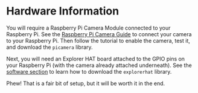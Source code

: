# Hardware Information

You will require a Raspberry Pi Camera Module connected to your Raspberry Pi. See the [Raspberry Pi Camera Guide](http://www.raspberrypi.org/help/camera-module-setup/) to connect your camera to your Raspberry Pi. Then follow the tutorial to enable the camera, test it, and download the `picamera` library.

Next, you will need an Explorer HAT board attached to the GPIO pins on your Raspberry Pi (with the camera already attached underneath). See the [software section](software.md) to learn how to download the `explorerhat` library.

Phew! That is a fair bit of setup, but it will be worth it in the end.
